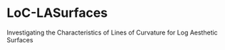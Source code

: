 # LoC-LASurfaces
Investigating the Characteristics of Lines of Curvature for Log Aesthetic Surfaces
